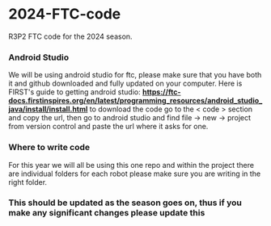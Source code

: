 # 2024-FTC-code
R3P2 FTC code for the 2024 season.
### Android Studio
We will be using android studio for ftc, please make sure that you have both it and github downloaded and fully updated on your computer. Here is FIRST's guide to
getting android studio: __https://ftc-docs.firstinspires.org/en/latest/programming_resources/android_studio_java/install/install.html__
to download the code go to the < code > section and copy the url, then go to android studio and find file -> new -> project from version control and paste the url where it asks for one.
### Where to write code
For this year we will all be using this one repo and within the project there are individual folders for each robot please make sure you are writing in the right folder.

### This should be updated as the season goes on, thus if you make any significant changes please update this
